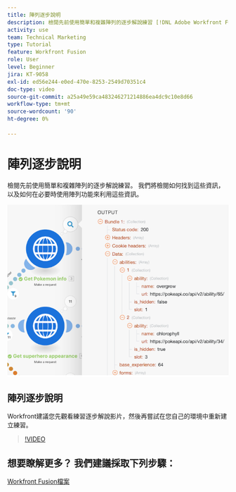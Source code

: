 ```yaml
---
title: 陣列逐步說明
description: 檢閱先前使用簡單和複雜陣列的逐步解說練習 [!DNL Adobe Workfront Fusion].
activity: use
team: Technical Marketing
type: Tutorial
feature: Workfront Fusion
role: User
level: Beginner
jira: KT-9058
exl-id: ed56e244-e0ed-470e-8253-2549d70351c4
doc-type: video
source-git-commit: a25a49e59ca483246271214886ea4dc9c10e8d66
workflow-type: tm+mt
source-wordcount: '90'
ht-degree: 0%

---
```


# 陣列逐步說明

檢閱先前使用簡單和複雜陣列的逐步解說練習。 我們將檢閱如何找到這些資訊，以及如何在必要時使用陣列功能來利用這些資訊。

![Fusion情境的影像](assets/final-functional-bits-and-bobs-1.png)

## 陣列逐步說明

Workfront建議您先觀看練習逐步解說影片，然後再嘗試在您自己的環境中重新建立練習。

>[!VIDEO](https://video.tv.adobe.com/v/335299/?quality=12&learn=on)


## 想要瞭解更多？ 我們建議採取下列步驟：

[Workfront Fusion檔案](https://experienceleague.adobe.com/docs/workfront/using/adobe-workfront-fusion/workfront-fusion-2.html?lang=en)
